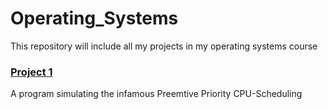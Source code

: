 # Operating_Systems

This repository will include all my projects in my operating systems course

### [Project 1](https://github.com/Mariam22-hub/Operating_Systems/tree/main/CPU_Scheduling)
A program simulating the infamous Preemtive Priority CPU-Scheduling 
